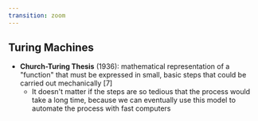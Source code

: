 ```yaml
---
transition: zoom
---
```


## Turing Machines

- **Church-Turing Thesis** (1936): mathematical representation of a "function" that must be expressed in small, basic steps that could be carried out mechanically \[7\]
  - It doesn't matter if the steps are so tedious that the process would take a long time, because we can eventually use this model to automate the process with fast computers

